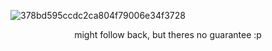 ![378bd595ccdc2ca804f79006e34f3728](https://files.catbox.moe/9wasrf.webp)

<p align="center">
might follow back, but theres no guarantee :p 
</p>
